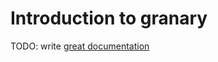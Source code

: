 # Introduction to granary

TODO: write [great documentation](http://jacobian.org/writing/great-documentation/what-to-write/)
